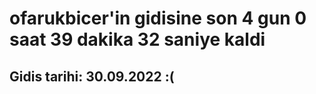 # ofarukbicer'in gidisine son 4 gun 0 saat 39 dakika 32 saniye kaldi

## Gidis tarihi: 30.09.2022 :(
